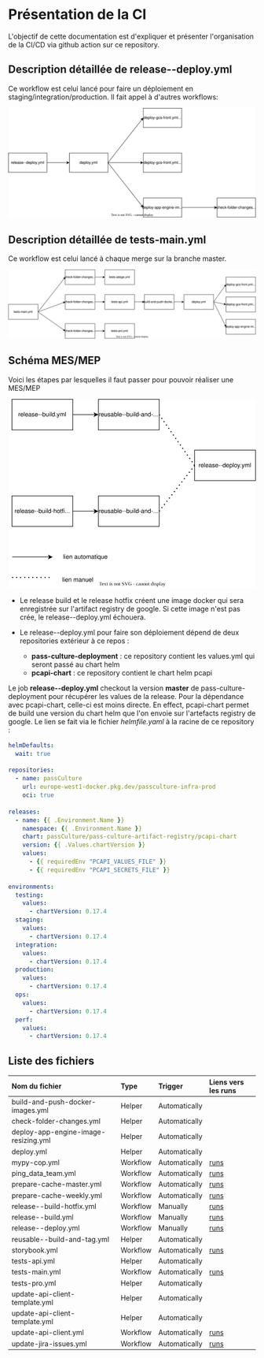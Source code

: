 Présentation de la CI
=====================

L'objectif de cette documentation est d'expliquer et présenter l'organisation de la CI/CD via github action sur ce repository.


Description détaillée de release--deploy.yml
--------------------------------------------

Ce workflow est celui lancé pour faire un déploiement en staging/integration/production. Il fait appel à d'autres workflows:

![schéma release deploy](./img/release-deploy.drawio.svg)

Description détaillée de tests-main.yml
---------------------------------------

Ce workflow est celui lancé à chaque merge sur la branche master.

![schéma test main](./img/test-main.drawio.svg)

Schéma MES/MEP
--------------

Voici les étapes par lesquelles il faut passer pour pouvoir réaliser une MES/MEP


![schéma MES - MEP](./img/MES-MEP.drawio.svg)


* Le release build et le release hotfix créent une image docker qui sera enregistrée sur l'artifact registry de google. Si cette image n'est pas crée, le release--deploy.yml échouera.

* Le release--deploy.yml pour faire son déploiement dépend de deux repositories extérieur à ce repos :
  * **pass-culture-deployment** : ce repository contient les values.yml qui seront passé au chart helm
  * **pcapi-chart** : ce repository contient le chart helm pcapi

Le job **release--deploy.yml** checkout la version **master** de pass-culture-deployment pour récupérer les values de la release. Pour la dépendance avec pcapi-chart, celle-ci est moins directe. En effect, pcapi-chart permet de build une version du chart helm que l'on envoie sur l'artefacts registry de google. Le lien se fait via le fichier *helmfile.yaml* à la racine de ce repository :

```yaml
helmDefaults:
  wait: true

repositories:
  - name: passCulture
    url: europe-west1-docker.pkg.dev/passculture-infra-prod
    oci: true

releases:
  - name: {{ .Environment.Name }}
    namespace: {{ .Environment.Name }}
    chart: passCulture/pass-culture-artifact-registry/pcapi-chart
    version: {{ .Values.chartVersion }}
    values:
      - {{ requiredEnv "PCAPI_VALUES_FILE" }}
      - {{ requiredEnv "PCAPI_SECRETS_FILE" }}

environments:
  testing:
    values:
      - chartVersion: 0.17.4
  staging:
    values:
      - chartVersion: 0.17.4
  integration:
    values:
      - chartVersion: 0.17.4
  production:
    values:
      - chartVersion: 0.17.4
  ops:
    values:
      - chartVersion: 0.17.4
  perf:
    values:
      - chartVersion: 0.17.4
```

Liste des fichiers
------------------

| Nom du fichier                        | Type     | Trigger       | Liens vers les runs                                                                                   |
|:--------------------------------------|:---------|:--------------|:------------------------------------------------------------------------------------------------------|
| build-and-push-docker-images.yml      | Helper   | Automatically |                                                                                                       |
| check-folder-changes.yml              | Helper   | Automatically |                                                                                                       |
| deploy-app-engine-image-resizing.yml | Helper   | Automatically |                                                                                                       |
| deploy.yml                            | Helper   | Automatically |                                                                                                       |
| mypy-cop.yml                          | Workflow | Automatically | [runs](https://github.com/pass-culture/pass-culture-main/actions/workflows/mypy-cop.yml)              |
| ping_data_team.yml                    | Workflow | Automatically | [runs](https://github.com/pass-culture/pass-culture-main/actions/workflows/ping_data_team.yml)        |
| prepare-cache-master.yml              | Workflow | Automatically | [runs](https://github.com/pass-culture/pass-culture-main/actions/workflows/prepare-cache-master.yml)  |
| prepare-cache-weekly.yml              | Workflow | Automatically | [runs](https://github.com/pass-culture/pass-culture-main/actions/workflows/prepare-cache-weekly.yml)  |
| release--build-hotfix.yml             | Workflow | Manually      | [runs](https://github.com/pass-culture/pass-culture-main/actions/workflows/release--build-hotfix.yml) |
| release--build.yml                    | Workflow | Manually      | [runs](https://github.com/pass-culture/pass-culture-main/actions/workflows/release--build.yml)        |
| release--deploy.yml                   | Workflow | Manually      | [runs](https://github.com/pass-culture/pass-culture-main/actions/workflows/release--deploy.yml)       |
| reusable--build-and-tag.yml           | Helper   | Automatically |                                                                                                       |
| storybook.yml                         | Workflow | Automatically | [runs](https://github.com/pass-culture/pass-culture-main/actions/workflows/storybook.yml)             |
| tests-api.yml                         | Helper   | Automatically |                                                                                                       |
| tests-main.yml                        | Workflow | Automatically | [runs](https://github.com/pass-culture/pass-culture-main/actions/workflows/tests-main.yml)            |
| tests-pro.yml                         | Helper   | Automatically |                                                                                                       |
| update-api-client-template.yml        | Helper   | Automatically |                                                                                                       |
| update-api-client-template.yml        | Helper   | Automatically |                                                                                                       |
| update-api-client.yml                 | Workflow | Automatically | [runs](https://github.com/pass-culture/pass-culture-main/actions/workflows/update-api-client.yml)     |
| update-jira-issues.yml                | Workflow | Automatically | [runs](https://github.com/pass-culture/pass-culture-main/actions/workflows/update-jira-issues.yml)    |
